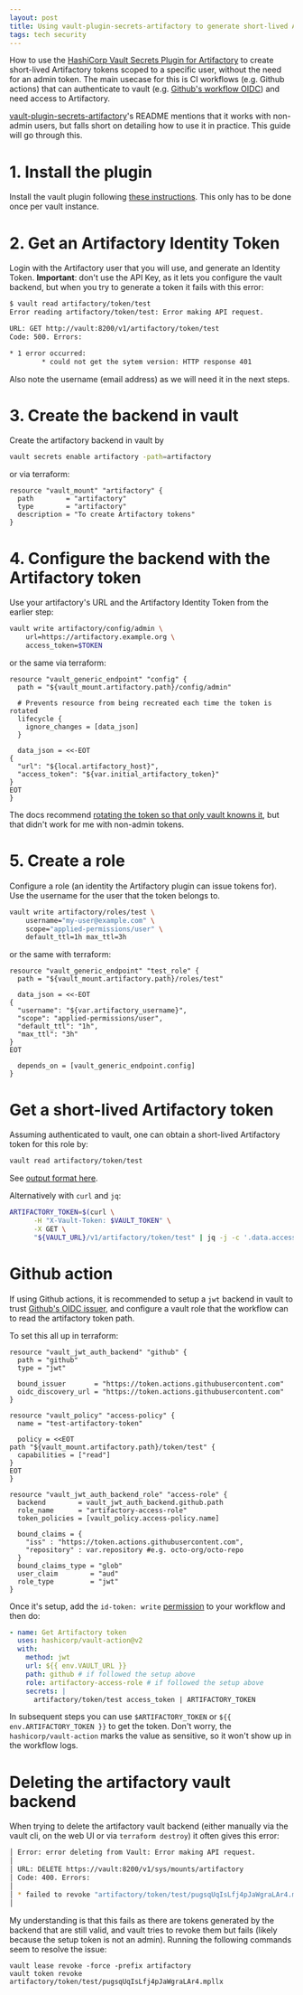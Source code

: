 ```yaml
---
layout: post
title: Using vault-plugin-secrets-artifactory to generate short-lived Artifactory tokens with a non-admin user
tags: tech security
---
```


How to use the [HashiCorp Vault Secrets Plugin for Artifactory](https://github.com/jfrog/vault-plugin-secrets-artifactory) to create short-lived Artifactory tokens scoped to a specific user, without the need for an admin token.
The main usecase for this is CI workflows (e.g. Github actions) that can authenticate to vault (e.g. [Github's workflow OIDC](https://docs.github.com/en/actions/deployment/security-hardening-your-deployments/about-security-hardening-with-openid-connect)) and need access to Artifactory.

<!--break-->

[vault-plugin-secrets-artifactory](https://github.com/jfrog/vault-plugin-secrets-artifactory)'s README mentions that it works with non-admin users, but falls short on detailing how to use it in practice. This guide will go through this.

# 1. Install the plugin

Install the vault plugin following [these instructions](https://github.com/jfrog/vault-plugin-secrets-artifactory#installation). This only has to be done once per vault instance.

# 2. Get an Artifactory Identity Token

Login with the Artifactory user that you will use, and generate an Identity Token. **Important**: don't use the API Key, as it lets you configure the vault backend, but when you try to generate a token it fails with this error:

```bash
$ vault read artifactory/token/test
Error reading artifactory/token/test: Error making API request.

URL: GET http://vault:8200/v1/artifactory/token/test
Code: 500. Errors:

* 1 error occurred:
        * could not get the sytem version: HTTP response 401
```

Also note the username (email address) as we will need it in the next steps.

# 3. Create the backend in vault

Create the artifactory backend in vault by 

```bash
vault secrets enable artifactory -path=artifactory
```

or via terraform:

```hcl
resource "vault_mount" "artifactory" {
  path        = "artifactory"
  type        = "artifactory"
  description = "To create Artifactory tokens"
}
```

# 4. Configure the backend with the Artifactory token

Use your artifactory's URL and the Artifactory Identity Token from the earlier step:

```bash
vault write artifactory/config/admin \
    url=https://artifactory.example.org \
    access_token=$TOKEN
```

or the same via terraform:

```hcl
resource "vault_generic_endpoint" "config" {
  path = "${vault_mount.artifactory.path}/config/admin"

  # Prevents resource from being recreated each time the token is rotated
  lifecycle {
    ignore_changes = [data_json]
  }

  data_json = <<-EOT
{
  "url": "${local.artifactory_host}",
  "access_token": "${var.initial_artifactory_token}"
}
EOT
}
```

The docs recommend [rotating the token so that only vault knowns it](https://github.com/jfrog/vault-plugin-secrets-artifactory#vault:~:text=OPTIONAL%2C%20but%20recommended%3A%20Rotate%20the%20admin%20token%2C%20so%20that%20only%20Vault%20knows%20it.), but that didn't work for me with non-admin tokens.

# 5. Create a role

Configure a role (an identity the Artifactory plugin can issue tokens for). Use the username for the user that the token belongs to.

```bash
vault write artifactory/roles/test \
    username="my-user@example.com" \
    scope="applied-permissions/user" \
    default_ttl=1h max_ttl=3h
```

or the same with terraform:

```hcl
resource "vault_generic_endpoint" "test_role" {
  path = "${vault_mount.artifactory.path}/roles/test"

  data_json = <<-EOT
{
  "username": "${var.artifactory_username}",
  "scope": "applied-permissions/user",
  "default_ttl": "1h",
  "max_ttl": "3h"
}
EOT

  depends_on = [vault_generic_endpoint.config]
}
```

# Get a short-lived Artifactory token

Assuming authenticated to vault, one can obtain a short-lived Artifactory token for this role by:

```bash
vault read artifactory/token/test
```

See [output format here](https://github.com/jfrog/vault-plugin-secrets-artifactory#vault:~:text=Example%20output%20(token%20truncated)%3A).

Alternatively with `curl` and `jq`:

```bash
ARTIFACTORY_TOKEN=$(curl \
      -H "X-Vault-Token: $VAULT_TOKEN" \
      -X GET \
      "${VAULT_URL}/v1/artifactory/token/test" | jq -j -c '.data.access_token')
```

# Github action

If using Github actions, it is recommended to setup a `jwt` backend in vault to trust [Github's OIDC issuer](https://docs.github.com/en/actions/deployment/security-hardening-your-deployments/about-security-hardening-with-openid-connect), and configure a vault role that the workflow can to read the artifactory token path.

To set this all up in terraform:

```hcl
resource "vault_jwt_auth_backend" "github" {
  path = "github"
  type = "jwt"

  bound_issuer       = "https://token.actions.githubusercontent.com"
  oidc_discovery_url = "https://token.actions.githubusercontent.com"
}

resource "vault_policy" "access-policy" {
  name = "test-artifactory-token"

  policy = <<EOT
path "${vault_mount.artifactory.path}/token/test" {
  capabilities = ["read"]
}
EOT
}

resource "vault_jwt_auth_backend_role" "access-role" {
  backend        = vault_jwt_auth_backend.github.path
  role_name      = "artifactory-access-role"
  token_policies = [vault_policy.access-policy.name]

  bound_claims = {
    "iss" : "https://token.actions.githubusercontent.com",
    "repository" : var.repository #e.g. octo-org/octo-repo
  }
  bound_claims_type = "glob"
  user_claim        = "aud"
  role_type         = "jwt"
}
```

Once it's setup, add the `id-token: write` [permission](https://docs.github.com/en/actions/deployment/security-hardening-your-deployments/about-security-hardening-with-openid-connect#adding-permissions-settings) to your workflow and then do:

```yaml
- name: Get Artifactory token
  uses: hashicorp/vault-action@v2
  with:
    method: jwt
    url: ${{ env.VAULT_URL }}
    path: github # if followed the setup above
    role: artifactory-access-role # if followed the setup above
    secrets: |
      artifactory/token/test access_token | ARTIFACTORY_TOKEN
```

In subsequent steps you can use `$ARTIFACTORY_TOKEN` or `${{ env.ARTIFACTORY_TOKEN }}` to get the token. Don't worry, the `hashicorp/vault-action` marks the value as sensitive, so it won't show up in the workflow logs.

# Deleting the artifactory vault backend

When trying to delete the artifactory vault backend (either manually via the vault cli, on the web UI or via `terraform destroy`) it often gives this error:

```bash
│ Error: error deleting from Vault: Error making API request.
│ 
│ URL: DELETE https://vault:8200/v1/sys/mounts/artifactory
│ Code: 400. Errors:
│ 
│ * failed to revoke "artifactory/token/test/pugsqUqIsLfj4pJaWgraLAr4.mpllx" (1 / 1): failed to revoke entry: resp: &logical.Response{Secret:<nil>, Auth:<nil>, Data:map[string]interface {}{"error":"backend not configured"}, Redirect:"", Warnings:[]string(nil), WrapInfo:(*wrapping.ResponseWrapInfo)(nil), Headers:map[string][]string(nil)} err: %!w(<nil>)
│
```

My understanding is that this fails as there are tokens generated by the backend that are still valid, and vault tries to revoke them but fails (likely because the setup token is not an admin). Running the following commands seem to resolve the issue:

```
vault lease revoke -force -prefix artifactory
vault token revoke artifactory/token/test/pugsqUqIsLfj4pJaWgraLAr4.mpllx
```
